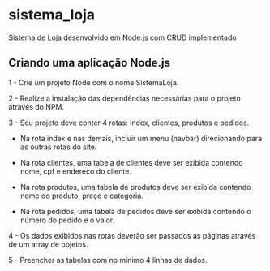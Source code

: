 # sistema_loja
Sistema de  Loja desenvolvido em Node.js com CRUD implementado

## Criando uma aplicação Node.js

1 - Crie um projeto Node com o nome SistemaLoja.

2 - Realize a instalação das dependências necessárias para o projeto através do NPM.

3 - Seu projeto deve conter 4 rotas: index, clientes, produtos e pedidos.

- Na rota index e nas demais, incluir um menu (navbar) direcionando para as outras rotas do site.

- Na rota clientes, uma tabela de clientes deve ser exibida contendo nome, cpf e endereco do cliente.

- Na rota produtos, uma tabela de produtos deve ser exibida contendo nome do produto, preço e categoria.

- Na rota pedidos, uma tabela de pedidos deve ser exibida contendo o número do pedido e o valor.

4 - Os dados exibidos nas rotas deverão ser passados as páginas através de um array de objetos.

5 - Preencher as tabelas com no mínimo 4 linhas de dados.

